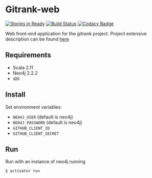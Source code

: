 Gitrank-web
===========
[![Stories in Ready](https://badge.waffle.io/gitlinks/gitrank-web.svg?label=ready&title=Ready)](http://waffle.io/gitlinks/gitrank-web)
[![Build Status](https://semaphoreci.com/api/v1/projects/496f40bb-a35b-437b-b3dd-818334b9aebf/566862/shields_badge.svg)](https://semaphoreci.com/gitlinks/gitrank-web)
[![Codacy Badge](https://www.codacy.com/project/badge/e3f15c6b2d194f5a989708663ff718dc)](https://www.codacy.com/app/nikel092_2742/gitrank-web)

Web front-end application for the gitrank project.
Project extensive description can be found [here](https://github.com/gitlinks/github-rank-project)

## Requirements

* Scala 2.11
* Neo4j 2.2.2
* sbt

## Install

Set environment variables:

* `NEO4J_USER` (default is neo4j)
* `NEO4J_PASSWORD` (default is neo4j)
* `GITHUB_CLIENT_ID`
* `GITHUB_CLIENT_SECRET`

## Run

Run with an instance of neo4j running

`$ activator run`
